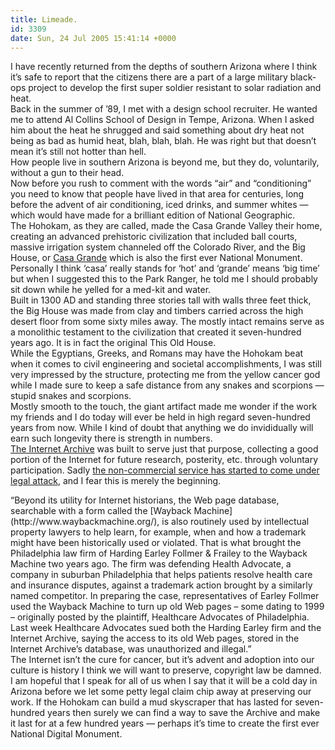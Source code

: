 ```yaml
---
title: Limeade.
id: 3309
date: Sun, 24 Jul 2005 15:41:14 +0000
---
```


I have recently returned from the depths of southern Arizona where I think it’s safe to report that the citizens there are a part of a large military black-ops project to develop the first super soldier resistant to solar radiation and heat.  
 Back in the summer of ’89, I met with a design school recruiter. He wanted me to attend Al Collins School of Design in Tempe, Arizona. When I asked him about the heat he shrugged and said something about dry heat not being as bad as humid heat, blah, blah, blah. He was right but that doesn’t mean it’s still not hotter than hell.  
 How people live in southern Arizona is beyond me, but they do, voluntarily, without a gun to their head.  
 Now before you rush to comment with the words “air” and “conditioning” you need to know that people have lived in that area for centuries, long before the advent of air conditioning, iced drinks, and summer whites — which would have made for a brilliant edition of National Geographic.  
 The Hohokam, as they are called, made the Casa Grande Valley their home, creating an advanced prehistoric civilization that included ball courts, massive irrigation system channeled off the Colorado River, and the Big House, or [Casa Grande](http://www.nps.gov/cagr/) which is also the first ever National Monument.  
 Personally I think ‘casa’ really stands for ‘hot’ and ‘grande’ means ‘big time’ but when I suggested this to the Park Ranger, he told me I should probably sit down while he yelled for a med-kit and water.  
 Built in 1300 <span class="caps">AD</span> and standing three stories tall with walls three feet thick, the Big House was made from clay and timbers carried across the high desert floor from some sixty miles away. The mostly intact remains serve as a monolithic testament to the civilization that created it seven-hundred years ago. It is in fact the original This Old House.  
 While the Egyptians, Greeks, and Romans may have the Hohokam beat when it comes to civil engineering and societal accomplishments, I was still very impressed by the structure, protecting me from the yellow cancer god while I made sure to keep a safe distance from any snakes and scorpions — stupid snakes and scorpions.  
 Mostly smooth to the touch, the giant artifact made me wonder if the work my friends and I do today will ever be held in high regard seven-hundred years from now. While I kind of doubt that anything we do invididually will earn such longevity there is strength in numbers.  
[The Internet Archive](http://www.archive.org) was built to serve just that purpose, collecting a good portion of the Internet for future research, posterity, etc. through voluntary participation. Sadly [the non-commercial service has started to come under legal attack](http://www.nytimes.com/2005/07/13/technology/13suit.html?ex=1278907200&en=377b4f3f0d459300&ei=5090&partner=rssuserland&emc=rss), and I fear this is merely the beginning.

<div class="quote">“Beyond its utility for Internet historians, the Web page database, searchable with a form called the [Wayback Machine](http://www.waybackmachine.org/), is also routinely used by intellectual property lawyers to help learn, for example, when and how a trademark might have been historically used or violated.  
 That is what brought the Philadelphia law firm of Harding Earley Follmer & Frailey to the Wayback Machine two years ago. The firm was defending Health Advocate, a company in suburban Philadelphia that helps patients resolve health care and insurance disputes, against a trademark action brought by a similarly named competitor.  
 In preparing the case, representatives of Earley Follmer used the Wayback Machine to turn up old Web pages – some dating to 1999 – originally posted by the plaintiff, Healthcare Advocates of Philadelphia. Last week Healthcare Advocates sued both the Harding Earley firm and the Internet Archive, saying the access to its old Web pages, stored in the Internet Archive’s database, was unauthorized and illegal.”</div>The Internet isn’t the cure for cancer, but it’s advent and adoption into our culture is history I think we will want to preserve, copyright law be damned. I am hopeful that I speak for all of us when I say that it will be a cold day in Arizona before we let some petty legal claim chip away at preserving our work.  
 If the Hohokam can build a mud skyscraper that has lasted for seven-hundred years then surely we can find a way to save the Archive and make it last for at a few hundred years — perhaps it’s time to create the first ever National Digital Monument.


